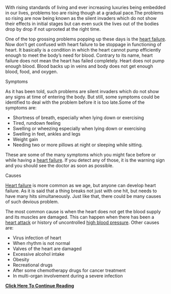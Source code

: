 With rising standards of living and ever increasing luxuries being embedded in our lives, problems too are rising though at a gradual pace.The problems so rising are now being known as the silent invaders which do not show their effects in initial stages but can even suck the lives out of the bodies drop by drop if not uprooted at the right time.

   One of the top grossing problems popping up these days is the [heart failure](http://dranuragsharma.in/heart-failure-symptoms-causes-diagnosis.html). Now don’t get confused with heart failure to be stoppage in functioning of heart. It basically is a condition in which the heart cannot pump efficiently enough to meet the body’s need for blood. Contrary to its name, heart failure does not mean the heart has failed completely. Heart does not pump enough blood. Blood backs up in veins and body does not get enough blood, food, and oxygen.
       
Symptoms

As it has been told, such problems are silent invaders which do not show any signs at time of entering the body. But still, some symptoms could be identified to deal with the problem before it is too late.Some of the symptoms are:

*   Shortness of breath, especially when lying down or exercising
*   Tired, rundown feeling
*   Swelling or wheezing especially when lying down or exercising
*   Swelling in feet, ankles and legs
*   Weight gain
*   Needing two or more pillows at night or sleeping while sitting.

These are some of the many symptoms which you might face before or while having a [heart failure](http://dranuragsharma.in/heart-failure-symptoms-causes-diagnosis.html). If you detect any of those, it is the warning sign and you should see the doctor as soon as possible.

Causes

[Heart failure](http://dranuragsharma.in/heart-failure-symptoms-causes-diagnosis.html) is more common as we age, but anyone can develop heart failure. As it is said that a thing breaks not just with one hit, but needs to have many hits simultaneously. Just like that, there could be many causes of such devious problem.

The most common cause is when the heart does not get the blood supply and its muscles are damaged. This can happen when there has been a [heart attack](http://dranuragsharma.in/heart-failure-symptoms-causes-diagnosis.html) or history of uncontrolled [high blood pressure](http://dranuragsharma.in/heart-failure-symptoms-causes-diagnosis.html). Other causes are:

*  Virus infection of heart
*  When rhythm is not normal
*  Valves of the heart are damaged
*  Excessive alcohol intake
*  Obesity
*  Recreational drugs
*  After some chemotherapy drugs for cancer treatment
*  In multi-organ involvement during a severe infection





**[Click Here To Continue Reading](http://dranuragsharma.in/heart-failure-symptoms-causes-diagnosis.html)**
